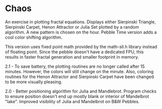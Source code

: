 # Chaos
An exercise in plotting fractal equations. Displays either Sierpinski Triangle, Sierpinski Carpet, Henon Attractor or Julia Set plotted by a random algorithm. A new pattern is chosen on the hour. Pebble Time version adds a cool color shifting algorithm.

This version uses fixed point math provided by the math-sll.h library instead of floating point. Since the pebble doesn't have a dedicated FPU, this results in faster fractal generation and smaller footprint in memory.

2.1 - To save battery, the plotting routines are no longer called after 15 minutes. However, the colors will still change on the minute. Also, coloring routines for the Henon Attractor and Sierpinski Carpet have been changed to be more visually pleasing.

2.0 - Better positioning algorithm for Julia and Mandlebrot. Program checks to ensure position doesn't end up mostly blank or interior of Mandelbrot "lake". Improved visibility of Julia and Mandelbrot on B&W Pebbles.
